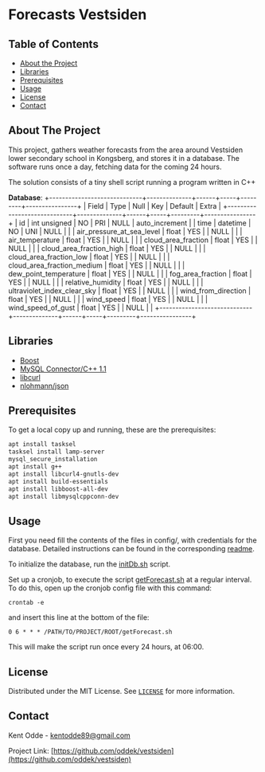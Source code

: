



# Forecasts Vestsiden


<!-- TABLE OF CONTENTS -->
## Table of Contents

* [About the Project](#about-the-project)
* [Libraries](#libraries)
* [Prerequisites](#prerequisites)
* [Usage](#usage)
* [License](#license)
* [Contact](#contact)



<!-- ABOUT THE PROJECT -->
## About The Project

This project, gathers weather forecasts from the area around Vestsiden lower secondary school in Kongsberg, and stores it in a database. The software runs once a day, fetching data for the coming 24 hours. 

The solution consists of a tiny shell script running a program written in C++

**Database**:
+-----------------------------+--------------+------+-----+---------+----------------+
| Field                       | Type         | Null | Key | Default | Extra          |
+-----------------------------+--------------+------+-----+---------+----------------+
| id                          | int unsigned | NO   | PRI | NULL    | auto_increment |
| time                        | datetime     | NO   | UNI | NULL    |                |
| air_pressure_at_sea_level   | float        | YES  |     | NULL    |                |
| air_temperature             | float        | YES  |     | NULL    |                |
| cloud_area_fraction         | float        | YES  |     | NULL    |                |
| cloud_area_fraction_high    | float        | YES  |     | NULL    |                |
| cloud_area_fraction_low     | float        | YES  |     | NULL    |                |
| cloud_area_fraction_medium  | float        | YES  |     | NULL    |                |
| dew_point_temperature       | float        | YES  |     | NULL    |                |
| fog_area_fraction           | float        | YES  |     | NULL    |                |
| relative_humidity           | float        | YES  |     | NULL    |                |
| ultraviolet_index_clear_sky | float        | YES  |     | NULL    |                |
| wind_from_direction         | float        | YES  |     | NULL    |                |
| wind_speed                  | float        | YES  |     | NULL    |                |
| wind_speed_of_gust          | float        | YES  |     | NULL    |                |
+-----------------------------+--------------+------+-----+---------+----------------+


## Libraries
* [Boost](https://www.boost.org)
* [MySQL Connector/C++ 1.1](https://dev.mysql.com/doc/connector-cpp/1.1/en/)
* [libcurl](https://curl.se/libcurl/)
* [nlohmann/json](https://github.com/nlohmann/json)


## Prerequisites

To get a local copy up and running, these are the prerequisites:

```sh
apt install tasksel  
tasksel install lamp-server 
mysql_secure_installation
apt install g++
apt install libcurl4-gnutls-dev
apt install build-essentials
apt install libboost-all-dev
apt install libmysqlcppconn-dev
```

<!-- USAGE -->
## Usage

First you need fill the contents of the files in config/, with credentials for the database. Detailed instructions can be found in the corresponding [readme](config/README.md). 

To initialize the database, run the [initDb.sh](sql/initDb.sh) script. 

Set up a cronjob, to execute the script [getForecast.sh](getForecast.sh) at a regular interval. To do this, open up the cronjob config file with this command:

```
crontab -e
```
and insert this line at the bottom of the file:
```
0 6 * * * /PATH/TO/PROJECT/ROOT/getForecast.sh
```
This will make the script run once every 24 hours, at 06:00.

<!-- LICENSE -->
## License

Distributed under the MIT License. See [`LICENSE`](LICENSE) for more information.

<!-- CONTACT -->
## Contact

Kent Odde - kentodde89@gmail.com

Project Link: [https://github.com/oddek/vestsiden](https://github.com/oddek/vestsiden)



